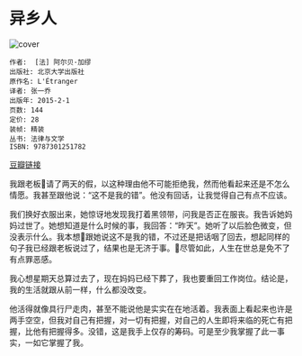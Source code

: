 # 异乡人
![cover](https://img3.doubanio.com/lpic/s27980035.jpg)

    作者:  [法] 阿尔贝·加缪
    出版社: 北京大学出版社
    原作名: L'Étranger
    译者: 张一乔
    出版年: 2015-2-1
    页数: 144
    定价: 28
    装帧: 精装
    丛书: 法律与文学
    ISBN: 9787301251782

[豆瓣链接](https://book.douban.com/subject/26276775/)

我跟老板请了两天的假，以这种理由他不可能拒绝我，然而他看起来还是不怎么情愿。我甚至跟他说：“这不是我的错”。他没有回话，让我觉得自己有点不应该。

我们换好衣服出来，她惊讶地发现我打着黑领带，问我是否正在服丧。我告诉她妈妈过世了。她想知道是什么时候的事，我回答：“昨天”。她听了以后脸色微变，但没表示什么。我本想跟她说这不是我的错，不过还是把话咽了回去，想起同样的句子我已经跟老板说过了，结果也是无济于事。尽管如此，人生在世总是免不了有点罪恶感。

我心想星期天总算过去了，现在妈妈已经下葬了，我也要重回工作岗位。结论是，我的生活就跟从前一样，什么都没改变。

他活得就像具行尸走肉，甚至不能说他是实实在在地活着。我表面上看起来也许是两手空空，但我对自己有把握，对一切有把握，对自己的人生即将来临的死亡有把握，比他有把握得多。没错，这是我手上仅存的筹码。可是至少我掌握了此一事实，一如它掌握了我。
